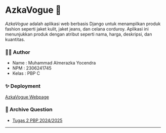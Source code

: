 # AzkaVogue 🎹
_AzkaVogue_ adalah aplikasi web berbasis Django untuk menampilkan produk fashion seperti jaket kulit, jaket jeans, dan celana corduroy. Aplikasi ini menunjukkan produk dengan atribut seperti nama, harga, deskripsi, dan kuantitas.

### 🧑🏻 Author
- Name   : Muhammad Almerazka Yocendra
- NPM    : 2306241745
- Kelas  : PBP C

### ✨ Deployment
[AzkaVogue Webpage](http://muhammad-almerazka-azkavogue.pbp.cs.ui.ac.id/)

### 🔖 Archive Question
- [Tugas 2 PBP 2024/2025](https://github.com/almerazka/azkavogue/wiki/Tugas-2-PBP-2024-2025)

---

